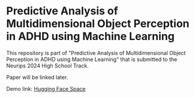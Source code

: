 # Predictive Analysis of Multidimensional Object Perception in ADHD using Machine Learning
This repository is part of "Predictive Analysis of Multidimensional Object Perception in ADHD using Machine Learning" that is submitted to the Neurips 2024 High School Track. 


Paper will be linked later.

Demo link: [Hugging Face Space](https://huggingface.co/spaces/pranayarishi/adhd-predictive-analysis)

